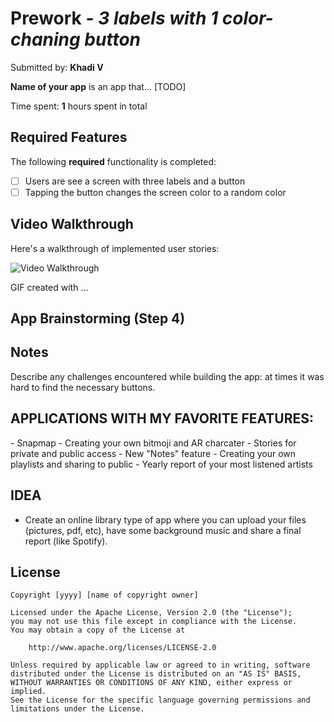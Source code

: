 # Prework - *3 labels with 1 color-chaning button*

Submitted by: **Khadi V**

**Name of your app** is an app that... [TODO] 

Time spent: **1** hours spent in total

## Required Features

The following **required** functionality is completed:

- [ ] Users are see a screen with three labels and a button
- [ ] Tapping the button changes the screen color to a random color
 
## Video Walkthrough

Here's a walkthrough of implemented user stories:

<img src='http://i.imgur.com/link/to/your/gif/file.gif' title='Video Walkthrough' width='' alt='Video Walkthrough' />

<!-- Replace this with whatever GIF tool you used! -->
GIF created with ...  
<!-- Recommended tools:
[Kap](https://getkap.co/) for macOS
[ScreenToGif](https://www.screentogif.com/) for Windows
[peek](https://github.com/phw/peek) for Linux. -->

## App Brainstorming (Step 4)

## Notes

Describe any challenges encountered while building the app: at times it was hard to find the necessary buttons.

## APPLICATIONS WITH MY FAVORITE FEATURES:
<Snapchat>
  - Snapmap
  - Creating your own bitmoji and AR charcater
</Snapchat>

<Instagram>
  - Stories for private and public access
  - New "Notes" feature
</Instagram>

<Spotify>
  - Creating your own playlists and sharing to public
  - Yearly report of your most listened artists
</Spotify>

## IDEA
- Create an online library type of app where you can upload your files (pictures, pdf, etc), have some background music and share a final report (like Spotify).

## License

    Copyright [yyyy] [name of copyright owner]

    Licensed under the Apache License, Version 2.0 (the "License");
    you may not use this file except in compliance with the License.
    You may obtain a copy of the License at

        http://www.apache.org/licenses/LICENSE-2.0

    Unless required by applicable law or agreed to in writing, software
    distributed under the License is distributed on an "AS IS" BASIS,
    WITHOUT WARRANTIES OR CONDITIONS OF ANY KIND, either express or implied.
    See the License for the specific language governing permissions and
    limitations under the License.
